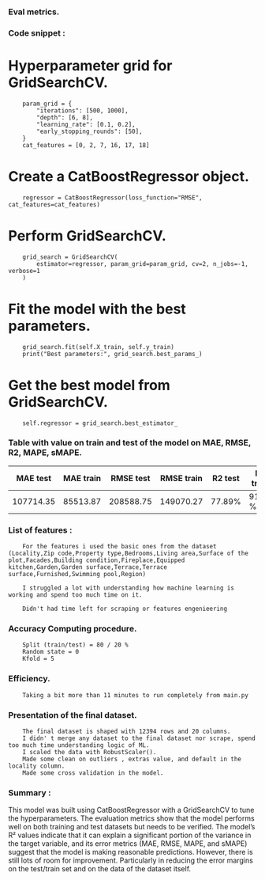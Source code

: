 ### Eval metrics.

### Code snippet :

# Hyperparameter grid for GridSearchCV.

        param_grid = {
            "iterations": [500, 1000],
            "depth": [6, 8],
            "learning_rate": [0.1, 0.2],
            "early_stopping_rounds": [50],
        }
        cat_features = [0, 2, 7, 16, 17, 18]

# Create a CatBoostRegressor object.

        regressor = CatBoostRegressor(loss_function="RMSE", cat_features=cat_features)

# Perform GridSearchCV.

        grid_search = GridSearchCV(
            estimator=regressor, param_grid=param_grid, cv=2, n_jobs=-1, verbose=1
        )

# Fit the model with the best parameters.

        grid_search.fit(self.X_train, self.y_train)
        print("Best parameters:", grid_search.best_params_)

# Get the best model from GridSearchCV.

        self.regressor = grid_search.best_estimator_

### Table with value on train and test of the model on MAE, RMSE, R2, MAPE, sMAPE.

| MAE test | MAE train | RMSE test | RMSE train | R2 test | R2 train | MAPE test | MAPE train | sMAPE test | sMAPE train |
|----------|-----------|-----------|------------|---------|----------|-----------|------------|------------|-------------|
| 107714.35| 85513.87  | 208588.75 | 149070.27  | 77.89%  | 91.29 %  |  22.02 %  |  18.49 %   |   20.35 %  |   17.34 %   |


### List of features :

        For the features i used the basic ones from the dataset (Locality,Zip code,Property type,Bedrooms,Living area,Surface of the plot,Facades,Building condition,Fireplace,Equipped kitchen,Garden,Garden surface,Terrace,Terrace surface,Furnished,Swimming pool,Region)

        I struggled a lot with understanding how machine learning is working and spend too much time on it.

        Didn't had time left for scraping or features engenieering

### Accuracy Computing procedure.

        Split (train/test) = 80 / 20 % 
        Random state = 0
        Kfold = 5

### Efficiency.

        Taking a bit more than 11 minutes to run completely from main.py

### Presentation of the final dataset.

        The final dataset is shaped with 12394 rows and 20 columns.
        I didn' t merge any dataset to the final dataset nor scrape, spend too much time understanding logic of ML.
        I scaled the data with RobustScaler().
        Made some clean on outliers , extras value, and default in the locality column.
        Made some cross validation in the model.


### Summary :

This model was built using CatBoostRegressor with a GridSearchCV to tune the hyperparameters. 
The evaluation metrics show that the model performs well on both training and test datasets but needs to be verified. 
The model’s R² values indicate that it can explain a significant portion of the variance in the target variable, and its error metrics (MAE, RMSE, MAPE, and sMAPE) suggest that the model is making reasonable predictions.
However, there is still lots of room for improvement. 
Particularly in reducing the error margins on the test/train set and on the data of the dataset itself.